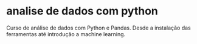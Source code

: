 # analise de dados com python
Curso de análise de dados com Python e Pandas. Desde a instalação das ferramentas até introdução a machine learning.
